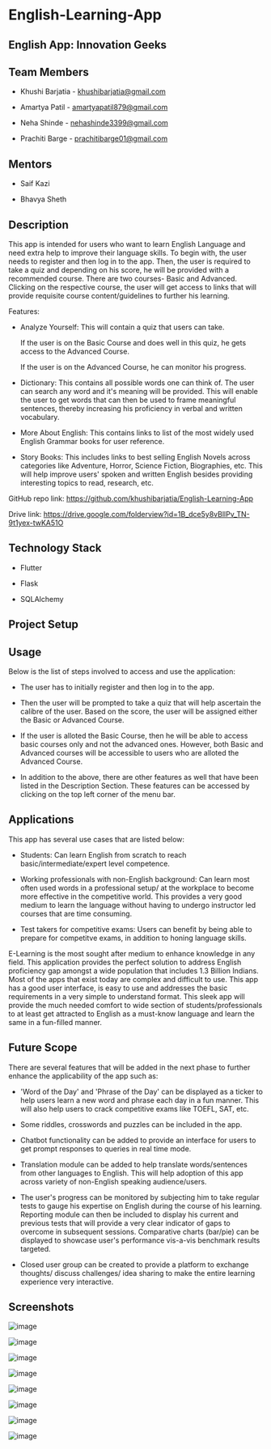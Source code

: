# English-Learning-App

## English App: Innovation Geeks

## Team Members

   * Khushi Barjatia - khushibarjatia@gmail.com
   
   * Amartya Patil - amartyapatil879@gmail.com 
   
   * Neha Shinde - nehashinde3399@gmail.com
   
   * Prachiti Barge - prachitibarge01@gmail.com 
   
## Mentors

   * Saif Kazi
   
   * Bhavya Sheth

## Description

This app is intended for users who want to learn English Language and need extra help to improve their language skills. To begin with, the user needs to register and then log in to the app. Then, the user is required to take a quiz and depending on his score, he will be provided with a recommended course. There are two courses- Basic and Advanced. Clicking on the respective course, the user will get access to links that will provide requisite course content/guidelines to further his learning.

Features:

* Analyze Yourself: This will contain a quiz that users can take.

  If the user is on the Basic Course and does well in this quiz, he gets access to the Advanced Course.
  
  If the user is on the Advanced Course, he can monitor his progress. 
  
* Dictionary: This contains all possible words one can think of. The user can search any word and it's meaning will be provided. This will enable the user to get words that can then be used to frame meaningful sentences, thereby increasing his proficiency in verbal and written vocabulary.

* More About English: This contains links to list of the most widely used English Grammar books for user reference.

* Story Books: This includes links to best selling English Novels across categories like Adventure, Horror, Science Fiction, Biographies, etc. This will help improve users' spoken and written English besides providing interesting topics to read, research, etc.

GitHub repo link: https://github.com/khushibarjatia/English-Learning-App 

Drive link: https://drive.google.com/folderview?id=1B_dce5y8vBllPv_TN-9t1yex-twKA51O 

## Technology Stack

   * Flutter
   
   * Flask
   
   * SQLAlchemy 
   
## Project Setup



## Usage

Below is the list of steps involved to access and use the application:

   * The user has to initially register and then log in to the app.
   
   * Then the user will be prompted to take a quiz that will help ascertain the calibre of the user. Based on the score, the user will be assigned either the Basic or Advanced Course.
   
   * If the user is alloted the Basic Course, then he will be able to access basic courses only and not the advanced ones. However, both Basic and Advanced courses will be accessible to users who are alloted the Advanced Course.
   
   * In addition to the above, there are other features as well that have been listed in the Description Section. These features can be accessed by clicking on the top left corner of the menu bar.

## Applications

This app has several use cases that are listed below:

   * Students: Can learn English from scratch to reach basic/intermediate/expert level competence. 
   
   * Working professionals with non-English background: Can learn most often used words in a professional setup/ at the workplace to become more effective in the competitive world. This provides a very good medium to learn the language without having to undergo instructor led courses that are time consuming.
   
   * Test takers for competitive exams: Users can benefit by being able to prepare for competitve exams, in addition to honing language skills. 
   
E-Learning is the most sought after medium to enhance knowledge in any field. This application provides the perfect solution to address English proficiency gap amongst a wide population that includes 1.3 Billion Indians. Most of the apps that exist today are complex and difficult to use. This app has a good user interface, is easy to use and addresses the basic requirements in a very simple to understand format. This sleek app will provide the much needed comfort to wide section of students/professionals to at least get attracted to English as a must-know language and learn the same in a fun-filled manner.

## Future Scope

There are several features that will be added in the next phase to further enhance the applicability of the app such as:
   
   * 'Word of the Day' and 'Phrase of the Day' can be displayed as a ticker to help users learn a new word and phrase each day in a fun manner. This will also help users to crack competitive exams like TOEFL, SAT, etc.
   
   * Some riddles, crosswords and puzzles can be included in the app.
   
   * Chatbot functionality can be added to provide an interface for users to get prompt responses to queries in real time mode. 
   
   * Translation module can be added to help translate words/sentences from other languages to English. This will help adoption of this app across variety of non-English speaking audience/users. 
   
   * The user's progress can be monitored by subjecting him to take regular tests to gauge his expertise on English during the course of his learning. Reporting module can then be included to display his current and previous tests that will provide a very clear indicator of gaps to overcome in subsequent sessions. Comparative charts (bar/pie) can be displayed to showcase user's performance vis-a-vis benchmark results targeted. 
   
   * Closed user group can be created to provide a platform to exchange thoughts/ discuss challenges/ idea sharing to make the entire learning experience very interactive. 
   
## Screenshots 

![image](https://drive.google.com/uc?export=view&id=1BwoaHxtMbf_E-UBM2Az8gkMkEhct6e7m) 

![image](https://drive.google.com/uc?export=view&id=1Bpgvz8RbUYbYxxsvNQ0QGmQtAaEU5fdC) 

![image](https://drive.google.com/uc?export=view&id=1C2Td2PIZFwRl0BsltcQYCCofxZYm4Gc-) 

![image](https://drive.google.com/uc?export=view&id=1C-VvGPsx21Q5JrHAlW1M6foE6c1xbAfD) 

![image](https://drive.google.com/uc?export=view&id=1Bqg8L0_b3T0icd_h7UD2yu6EEbho9ndH)



![image](https://drive.google.com/uc?export=view&id=1Bw2zkpIZjfB3DyniYe5nqfMdV_iDxmb7)

![image](https://drive.google.com/uc?export=view&id=1C3x6eNVWi2YaS8cIQzPU759tEZWZ4iCA) 

![image](https://drive.google.com/uc?export=view&id=1C4owo0ELacHgGTSiiA9PKWOf3pwRpzFs) 

 


